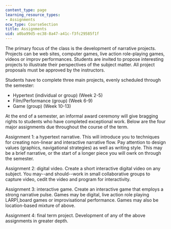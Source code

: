 ```yaml
---
content_type: page
learning_resource_types:
- Assignments
ocw_type: CourseSection
title: Assignments
uid: a0ba99d5-ec38-8a47-a41c-f3fc29585f1f
---
```


The primary focus of the class is the development of narrative projects. Projects can be web sites, computer games, live action role-playing games, videos or improv performances. Students are invited to propose interesting projects to illustrate their perspectives of the subject matter. All project proposals must be approved by the instructors.

Students have to complete three main projects, evenly scheduled through the semester:

*   Hypertext (individual or group) (Week 2-5)
*   Film/Performance (group) (Week 6-9)
*   Game (group) (Week 10-13)

At the end of a semester, an informal award ceremony will give bragging rights to students who have completed exceptional work. Below are the four major assignments due throughout the course of the term.

Assignment 1: a hypertext narrative. This will introduce you to techniques for creating non-linear and interactive narrative flow. Pay attention to design values (graphics, navigational strategies) as well as writing style. This may be a brief narrative, or the start of a longer piece you will owrk on through the semester.

Assignment 2: digital video. Create a short interactive digital video on any subject. You may--and should--work in small collaborative groups to capture video, cedit the video and program for interactivity.

Assignment 3: interactive game. Create an interactive game that employs a strong narrative pulse. Games may be digital, live action role playing LARP),board games or improvisational performance. Games may also be location-based mixture of above.

Assignment 4: final term project. Development of any of the above  
assignments in greater depth.